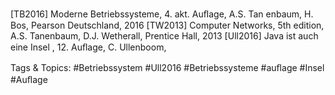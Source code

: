 [TB2016] Moderne Betriebssysteme, 4. akt. Auﬂage, A.S. Tan enbaum,
H. Bos, Pearson Deutschland, 2016
[TW2013] Computer Networks, 5th edition, A.S. Tanenbaum,
D.J. Wetherall, Prentice Hall, 2013
[Ull2016] Java ist auch eine Insel , 12. Auﬂage, C. Ullenboom,

   Tags & Topics:
   #Betriebssystem
   #Ull2016
   #Betriebssysteme
   #auﬂage
   #Insel
   #Auﬂage
